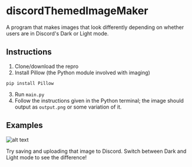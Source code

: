 # discordThemedImageMaker
A program that makes images that look differently depending on whether users are in Discord's Dark or Light mode.

## Instructions
1. Clone/download the repro
2. Install Pillow (the Python module involved with imaging)
```
pip install Pillow
```
3. Run `main.py`
4. Follow the instructions given in the Python terminal; the image should output as `output.png` or some variation of it.

## Examples
![alt text][logo]

[logo]: https://i.imgur.com/reMEpus.png
Try saving and uploading that image to Discord. Switch between Dark and Light mode to see the difference!
